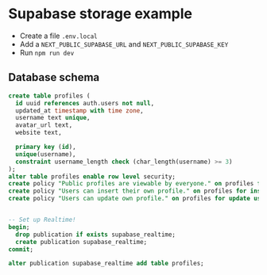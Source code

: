 # Supabase storage example

- Create a file `.env.local`
- Add a `NEXT_PUBLIC_SUPABASE_URL` and `NEXT_PUBLIC_SUPABASE_KEY`
- Run `npm run dev`

## Database schema

```sql
create table profiles (
  id uuid references auth.users not null,
  updated_at timestamp with time zone,
  username text unique,
  avatar_url text,
  website text,

  primary key (id),
  unique(username),
  constraint username_length check (char_length(username) >= 3)
);
alter table profiles enable row level security;
create policy "Public profiles are viewable by everyone." on profiles for select using (true);
create policy "Users can insert their own profile." on profiles for insert with check (auth.uid() = id);
create policy "Users can update own profile." on profiles for update using (auth.uid() = id);


-- Set up Realtime!
begin;
  drop publication if exists supabase_realtime;
  create publication supabase_realtime;
commit;

alter publication supabase_realtime add table profiles;


```
